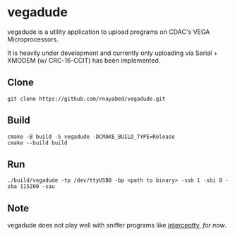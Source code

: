 # vegadude

vegadude is a utility application to upload programs on CDAC's VEGA Microprocessors.

It is heavily under development and currently only uploading via Serial + XMODEM (w/ CRC-16-CCIT) has been implemented.

## Clone

```
git clone https://github.com/rnayabed/vegadude.git
```

## Build

```
cmake -B build -S vegadude -DCMAKE_BUILD_TYPE=Release
cmake --build build
```

## Run

```
./build/vegadude -tp /dev/ttyUSB0 -bp <path to binary> -ssb 1 -sbi 8 -sba 115200 -sau
```

## Note

vegadude does not play well with sniffer programs like [interceptty](https://github.com/geoffmeyers/interceptty), *for now*.
